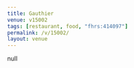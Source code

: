 ```yaml
---
title: Gauthier
venue: v15002
tags: [restaurant, food, "fhrs:414097"]
permalink: /v/15002/
layout: venue
---
```

null